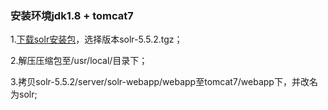 ### 安装环境jdk1.8 + tomcat7
1.[下载solr安装包](http://archive.apache.org/dist/lucene/solr/)，选择版本solr-5.5.2.tgz；

2.解压压缩包至/usr/local/目录下；

3.拷贝solr-5.5.2/server/solr-webapp/webapp至tomcat7/webapp下，并改名为solr;

